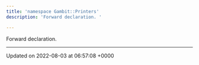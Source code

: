 ```yaml
---
title: 'namespace Gambit::Printers'
description: 'Forward declaration. '

---
```







Forward declaration. 






-------------------------------

Updated on 2022-08-03 at 06:57:08 +0000
